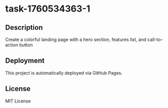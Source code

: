 # task-1760534363-1

## Description
Create a colorful landing page with a hero section, features list, and call-to-action button

## Deployment
This project is automatically deployed via GitHub Pages.

## License
MIT License
